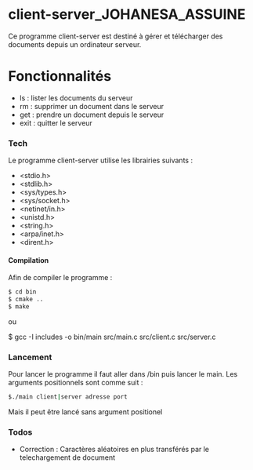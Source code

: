 # client-server_JOHANESA_ASSUINE


Ce programme client-server est destiné à gérer et télécharger des documents depuis un ordinateur serveur. 


# Fonctionnalités

  - ls : lister les documents du serveur
  - rm : supprimer un document dans le serveur
  - get : prendre un document depuis le serveur
  - exit : quitter le serveur 


### Tech

Le programme client-server utilise les librairies suivants :

* <stdio.h>
* <stdlib.h>
* <sys/types.h>
* <sys/socket.h>
* <netinet/in.h>
* <unistd.h>
* <string.h>
* <arpa/inet.h>
* <dirent.h>


#### Compilation
Afin de compiler le programme :

```sh
$ cd bin 
$ cmake .. 
$ make
```

ou

$ gcc -I includes -o bin/main src/main.c src/client.c src/server.c

### Lancement
Pour lancer le programme il faut aller dans /bin puis lancer le main.
Les arguments positionnels sont comme suit :
   

```sh
$./main client|server adresse port
``` 

Mais il peut être lancé sans argument positionel 



### Todos

 - Correction : Caractères aléatoires en plus transférés par le telechargement de document


